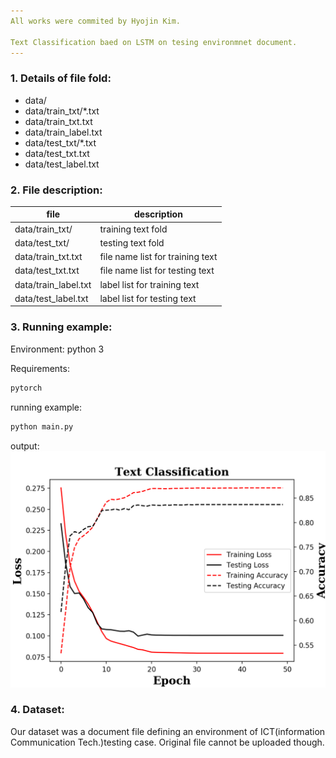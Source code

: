 ```yaml
---
All works were commited by Hyojin Kim.

Text Classification baed on LSTM on tesing environmnet document.
---
```


### 1. Details of file fold:
- data/
- data/train_txt/*.txt
- data/train_txt.txt
- data/train_label.txt
- data/test_txt/*.txt
- data/test_txt.txt
- data/test_label.txt

### 2. File description:

| file | description|
|---|---|
|data/train_txt/|training text fold|
|data/test_txt/|testing text fold|
|data/train_txt.txt|file name list for training text |
|data/test_txt.txt|file name list for testing text |
|data/train_label.txt|label list for training text|
|data/test_label.txt| label list for testing text|

### 3. Running example:
Environment: python 3

Requirements:
```python
pytorch
```
running example:
```python
python main.py
```
output:
![](./figure/LSTM_classifier_example.png)

### 4. Dataset:
Our dataset was a document file defining an environment of ICT(information Communication Tech.)testing case.
Original file cannot be uploaded though. 
